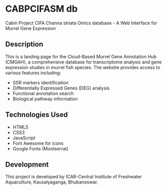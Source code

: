 # CABPCIFASM db

Cabin Project CIFA Channa striata Omics database - A Web Interface for Murrel Gene Expression

## Description

This is a landing page for the Cloud-Based Murrel Gene Annotation Hub (CMGAH), a comprehensive database for transcriptome analysis and gene expression studies in murrel fish species. The website provides access to various features including:

- SSR markers identification
- Differentially Expressed Genes (DEG) analysis
- Functional annotation search
- Biological pathway information

## Technologies Used

- HTML5
- CSS3
- JavaScript
- Font Awesome for icons
- Google Fonts (Montserrat)

## Development

This project is developed by ICAR-Central Institute of Freshwater Aquaculture, Kausalyaganga, Bhubaneswar.